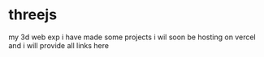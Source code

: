 # threejs
 my 3d web exp
i have made some projects 
i wil soon be hosting on vercel
and i will provide all links here 
